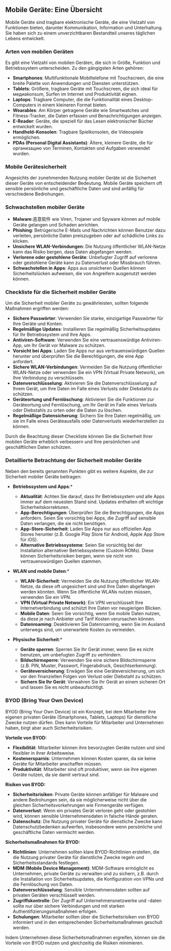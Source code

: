 
## Mobile Geräte: Eine Übersicht

Mobile Geräte sind tragbare elektronische Geräte, die eine Vielzahl von Funktionen bieten, darunter Kommunikation, Information und Unterhaltung. Sie haben sich zu einem unverzichtbaren Bestandteil unseres täglichen Lebens entwickelt.

### Arten von mobilen Geräten

Es gibt eine Vielzahl von mobilen Geräten, die sich in Größe, Funktion und Betriebssystem unterscheiden. Zu den gängigsten Arten gehören:

- **Smartphones**: Multifunktionale Mobiltelefone mit Touchscreen, die eine breite Palette von Anwendungen und Diensten unterstützen.
- **Tablets**: Größere, tragbare Geräte mit Touchscreen, die sich ideal für медиаkonsum, Surfen im Internet und Produktivität eignen.
- **Laptops**: Tragbare Computer, die die Funktionalität eines Desktop-Computers in einem kleineren Format bieten.
- **Wearables**: Am Körper getragene Geräte wie Smartwatches und Fitness-Tracker, die Daten erfassen und Benachrichtigungen anzeigen.
- **E-Reader**: Geräte, die speziell für das Lesen elektronischer Bücher entwickelt wurden.
- **Handheld-Konsolen**: Tragbare Spielkonsolen, die Videospiele ermöglichen.
- **PDAs (Personal Digital Assistants)**: Ältere, kleinere Geräte, die für организацию von Terminen, Kontakten und Aufgaben verwendet wurden.

### Mobile Gerätesicherheit

Angesichts der zunehmenden Nutzung mobiler Geräte ist die Sicherheit dieser Geräte von entscheidender Bedeutung. Mobile Geräte speichern oft sensible persönliche und geschäftliche Daten und sind anfällig für verschiedene Bedrohungen.

### Schwachstellen mobiler Geräte

- **Malware**:恶意软件 wie Viren, Trojaner und Spyware können auf mobile Geräte gelangen und Schaden anrichten.
- **Phishing**: Betrügerische E-Mails und Nachrichten können Benutzer dazu verleiten, persönliche Daten preiszugeben oder auf schädliche Links zu klicken.
- **Unsichere WLAN-Verbindungen**: Die Nutzung öffentlicher WLAN-Netze kann das Risiko bergen, dass Daten abgefangen werden.
- **Verlorene oder gestohlene Geräte**: Unbefugter Zugriff auf verlorene oder gestohlene Geräte kann zu Datenverlust oder Missbrauch führen.
- **Schwachstellen in Apps**: Apps aus unsicheren Quellen können Sicherheitslücken aufweisen, die von Angreifern ausgenutzt werden können.

### Checkliste für die Sicherheit mobiler Geräte

Um die Sicherheit mobiler Geräte zu gewährleisten, sollten folgende Maßnahmen ergriffen werden:

- **Sichere Passwörter**: Verwenden Sie starke, einzigartige Passwörter für Ihre Geräte und Konten.
- **Regelmäßige Updates**: Installieren Sie regelmäßig Sicherheitsupdates für Ihr Betriebssystem und Ihre Apps.
- **Antiviren-Software**: Verwenden Sie eine vertrauenswürdige Antiviren-App, um Ihr Gerät vor Malware zu schützen.
- **Vorsicht bei Apps**: Laden Sie Apps nur aus vertrauenswürdigen Quellen herunter und überprüfen Sie die Berechtigungen, die eine App anfordert.
- **Sichere WLAN-Verbindungen**: Vermeiden Sie die Nutzung öffentlicher WLAN-Netze oder verwenden Sie ein VPN (Virtual Private Network), um Ihre Verbindung zu verschlüsseln.
- **Datenverschlüsselung**: Aktivieren Sie die Datenverschlüsselung auf Ihrem Gerät, um Ihre Daten im Falle eines Verlusts oder Diebstahls zu schützen.
- **Geräteortung und Fernlöschung**: Aktivieren Sie die Funktionen zur Geräteortung und Fernlöschung, um Ihr Gerät im Falle eines Verlusts oder Diebstahls zu orten oder die Daten zu löschen.
- **Regelmäßige Datensicherung**: Sichern Sie Ihre Daten regelmäßig, um sie im Falle eines Geräteausfalls oder Datenverlusts wiederherstellen zu können.

Durch die Beachtung dieser Checkliste können Sie die Sicherheit Ihrer mobilen Geräte erheblich verbessern und Ihre persönlichen und geschäftlichen Daten schützen.


### Detaillierte Betrachtung der Sicherheit mobiler Geräte

Neben den bereits genannten Punkten gibt es weitere Aspekte, die zur Sicherheit mobiler Geräte beitragen:

- **Betriebssystem und Apps**:*
    
    - **Aktualität**: Achten Sie darauf, dass Ihr Betriebssystem und alle Apps immer auf dem neuesten Stand sind. Updates enthalten oft wichtige Sicherheitskorrekturen.
    - **App-Berechtigungen**: Überprüfen Sie die Berechtigungen, die Apps anfordern. Seien Sie vorsichtig bei Apps, die Zugriff auf sensible Daten verlangen, die sie nicht benötigen.
    - **App-Store-Sicherheit**: Laden Sie Apps nur aus offiziellen App Stores herunter (z.B. Google Play Store für Android, Apple App Store für iOS).
    - **Alternative Betriebssysteme**: Seien Sie vorsichtig bei der Installation alternativer Betriebssysteme (Custom ROMs). Diese können Sicherheitsrisiken bergen, wenn sie nicht von vertrauenswürdigen Quellen stammen.
- **WLAN und mobile Daten**:*
    
    - **WLAN-Sicherheit**: Vermeiden Sie die Nutzung öffentlicher WLAN-Netze, da diese oft ungesichert sind und Ihre Daten abgefangen werden könnten. Wenn Sie öffentliche WLANs nutzen müssen, verwenden Sie ein VPN.
    - **VPN (Virtual Private Network)**: Ein VPN verschlüsselt Ihre Internetverbindung und schützt Ihre Daten vor neugierigen Blicken.
    - **Mobile Daten**: Seien Sie vorsichtig, wenn Sie mobile Daten nutzen, da diese je nach Anbieter und Tarif Kosten verursachen können.
    - **Datenroaming**: Deaktivieren Sie Datenroaming, wenn Sie im Ausland unterwegs sind, um unerwartete Kosten zu vermeiden.
- **Physische Sicherheit**:*
    
    - **Geräte sperren**: Sperren Sie Ihr Gerät immer, wenn Sie es nicht benutzen, um unbefugten Zugriff zu verhindern.
    - **Bildschirmsperre**: Verwenden Sie eine sichere Bildschirmsperre (z.B. PIN, Muster, Passwort, Fingerabdruck, Gesichtserkennung).
    - **Geräteversicherung**: Erwägen Sie eine Geräteversicherung, um sich vor den finanziellen Folgen von Verlust oder Diebstahl zu schützen.
    - **Sichern Sie Ihr Gerät**: Verwahren Sie Ihr Gerät an einem sicheren Ort und lassen Sie es nicht unbeaufsichtigt.

### BYOD (Bring Your Own Device)

BYOD (Bring Your Own Device) ist ein Konzept, bei dem Mitarbeiter ihre eigenen privaten Geräte (Smartphones, Tablets, Laptops) für dienstliche Zwecke nutzen dürfen. Dies kann Vorteile für Mitarbeiter und Unternehmen haben, birgt aber auch Sicherheitsrisiken.

**Vorteile von BYOD:**

- **Flexibilität**: Mitarbeiter können ihre bevorzugten Geräte nutzen und sind flexibler in ihrer Arbeitsweise.
- **Kostenersparnis**: Unternehmen können Kosten sparen, da sie keine Geräte für Mitarbeiter anschaffen müssen.
- **Produktivität**: Mitarbeiter sind oft produktiver, wenn sie ihre eigenen Geräte nutzen, da sie damit vertraut sind.

**Risiken von BYOD:**

- **Sicherheitsrisiken**: Private Geräte können anfälliger für Malware und andere Bedrohungen sein, da sie möglicherweise nicht über die gleichen Sicherheitsvorkehrungen wie Firmengeräte verfügen.
- **Datenverlust**: Wenn ein privates Gerät verloren geht oder gestohlen wird, können sensible Unternehmensdaten in falsche Hände geraten.
- **Datenschutz**: Die Nutzung privater Geräte für dienstliche Zwecke kann Datenschutzbedenken aufwerfen, insbesondere wenn persönliche und geschäftliche Daten vermischt werden.

**Sicherheitsmaßnahmen für BYOD:**

- **Richtlinien**: Unternehmen sollten klare BYOD-Richtlinien erstellen, die die Nutzung privater Geräte für dienstliche Zwecke regeln und Sicherheitsstandards festlegen.
- **MDM (Mobile Device Management)**: MDM-Software ermöglicht es Unternehmen, private Geräte zu verwalten und zu sichern, z.B. durch die Installation von Sicherheitsupdates, die Konfiguration von VPNs und die Fernlöschung von Daten.
- **Datenverschlüsselung**: Sensible Unternehmensdaten sollten auf privaten Geräten verschlüsselt werden.
- **Zugriffskontrolle**: Der Zugriff auf Unternehmensnetzwerke und -daten sollte nur über sichere Verbindungen und mit starken Authentifizierungsmaßnahmen erfolgen.
- **Schulungen**: Mitarbeiter sollten über die Sicherheitsrisiken von BYOD informiert und in den entsprechenden Sicherheitsmaßnahmen geschult werden.

Indem Unternehmen diese Sicherheitsmaßnahmen ergreifen, können sie die Vorteile von BYOD nutzen und gleichzeitig die Risiken minimieren.